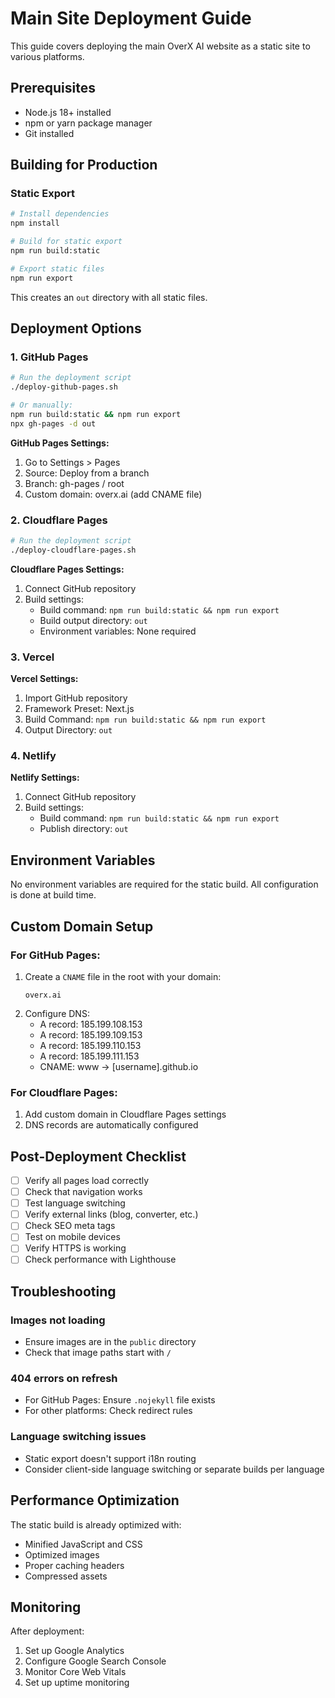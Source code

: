 # Main Site Deployment Guide

This guide covers deploying the main OverX AI website as a static site to various platforms.

## Prerequisites

- Node.js 18+ installed
- npm or yarn package manager
- Git installed

## Building for Production

### Static Export

```bash
# Install dependencies
npm install

# Build for static export
npm run build:static

# Export static files
npm run export
```

This creates an `out` directory with all static files.

## Deployment Options

### 1. GitHub Pages

```bash
# Run the deployment script
./deploy-github-pages.sh

# Or manually:
npm run build:static && npm run export
npx gh-pages -d out
```

**GitHub Pages Settings:**
1. Go to Settings > Pages
2. Source: Deploy from a branch
3. Branch: gh-pages / root
4. Custom domain: overx.ai (add CNAME file)

### 2. Cloudflare Pages

```bash
# Run the deployment script
./deploy-cloudflare-pages.sh
```

**Cloudflare Pages Settings:**
1. Connect GitHub repository
2. Build settings:
   - Build command: `npm run build:static && npm run export`
   - Build output directory: `out`
   - Environment variables: None required

### 3. Vercel

**Vercel Settings:**
1. Import GitHub repository
2. Framework Preset: Next.js
3. Build Command: `npm run build:static && npm run export`
4. Output Directory: `out`

### 4. Netlify

**Netlify Settings:**
1. Connect GitHub repository
2. Build settings:
   - Build command: `npm run build:static && npm run export`
   - Publish directory: `out`

## Environment Variables

No environment variables are required for the static build. All configuration is done at build time.

## Custom Domain Setup

### For GitHub Pages:
1. Create a `CNAME` file in the root with your domain:
   ```
   overx.ai
   ```
2. Configure DNS:
   - A record: 185.199.108.153
   - A record: 185.199.109.153
   - A record: 185.199.110.153
   - A record: 185.199.111.153
   - CNAME: www -> [username].github.io

### For Cloudflare Pages:
1. Add custom domain in Cloudflare Pages settings
2. DNS records are automatically configured

## Post-Deployment Checklist

- [ ] Verify all pages load correctly
- [ ] Check that navigation works
- [ ] Test language switching
- [ ] Verify external links (blog, converter, etc.)
- [ ] Check SEO meta tags
- [ ] Test on mobile devices
- [ ] Verify HTTPS is working
- [ ] Check performance with Lighthouse

## Troubleshooting

### Images not loading
- Ensure images are in the `public` directory
- Check that image paths start with `/`

### 404 errors on refresh
- For GitHub Pages: Ensure `.nojekyll` file exists
- For other platforms: Check redirect rules

### Language switching issues
- Static export doesn't support i18n routing
- Consider client-side language switching or separate builds per language

## Performance Optimization

The static build is already optimized with:
- Minified JavaScript and CSS
- Optimized images
- Proper caching headers
- Compressed assets

## Monitoring

After deployment:
1. Set up Google Analytics
2. Configure Google Search Console
3. Monitor Core Web Vitals
4. Set up uptime monitoring